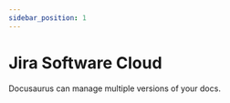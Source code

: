 ```yaml
---
sidebar_position: 1
---
```


# Jira Software Cloud

Docusaurus can manage multiple versions of your docs.